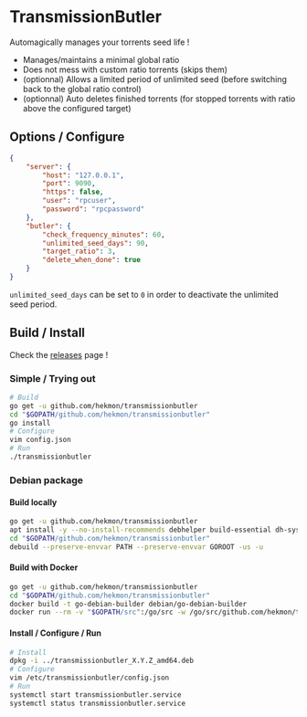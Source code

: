 # TransmissionButler

Automagically manages your torrents seed life !

* Manages/maintains a minimal global ratio
* Does not mess with custom ratio torrents (skips them)
* (optionnal) Allows a limited period of unlimited seed (before switching back to the global ratio control)
* (optionnal) Auto deletes finished torrents (for stopped torrents with ratio above the configured target)

## Options / Configure

```json
{
    "server": {
        "host": "127.0.0.1",
        "port": 9090,
        "https": false,
        "user": "rpcuser",
        "password": "rpcpassword"
    },
    "butler": {
        "check_frequency_minutes": 60,
        "unlimited_seed_days": 90,
        "target_ratio": 3,
        "delete_when_done": true
    }
}
```

`unlimited_seed_days` can be set to `0` in order to deactivate the unlimited seed period.

## Build / Install

Check the [releases](https://github.com/hekmon/transmissionbutler/releases) page !

### Simple / Trying out

```bash
# Build
go get -u github.com/hekmon/transmissionbutler
cd "$GOPATH/github.com/hekmon/transmissionbutler"
go install
# Configure
vim config.json
# Run
./transmissionbutler
```

### Debian package


#### Build locally

```bash
go get -u github.com/hekmon/transmissionbutler
apt install -y --no-install-recommends debhelper build-essential dh-systemd
cd "$GOPATH/github.com/hekmon/transmissionbutler"
debuild --preserve-envvar PATH --preserve-envvar GOROOT -us -u
```

#### Build with Docker

```bash
go get -u github.com/hekmon/transmissionbutler
cd "$GOPATH/github.com/hekmon/transmissionbutler"
docker build -t go-debian-builder debian/go-debian-builder
docker run --rm -v "$GOPATH/src":/go/src -w /go/src/github.com/hekmon/transmissionbutler go-debian-builder dpkg-buildpackage -us -uc -b
```

#### Install / Configure / Run

```bash
# Install
dpkg -i ../transmissionbutler_X.Y.Z_amd64.deb
# Configure
vim /etc/transmissionbutler/config.json
# Run
systemctl start transmissionbutler.service
systemctl status transmissionbutler.service
```

